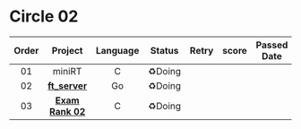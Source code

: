 # Circle 02

| Order |            Project            | Language | Status | Retry | score | Passed Date |
| :---: | :---------------------------: | :------: | :----: | :---: | :---: | :---------: |
|  01   |            miniRT             |    C     | ♻️Doing |       |       |             |
|  02   | **[ft_server](./ft_server/)** |    Go    | ♻️Doing |       |       |             |
|  03   |     **[Exam Rank 02](#)**     |    C     | ♻️Doing |       |       |             |

